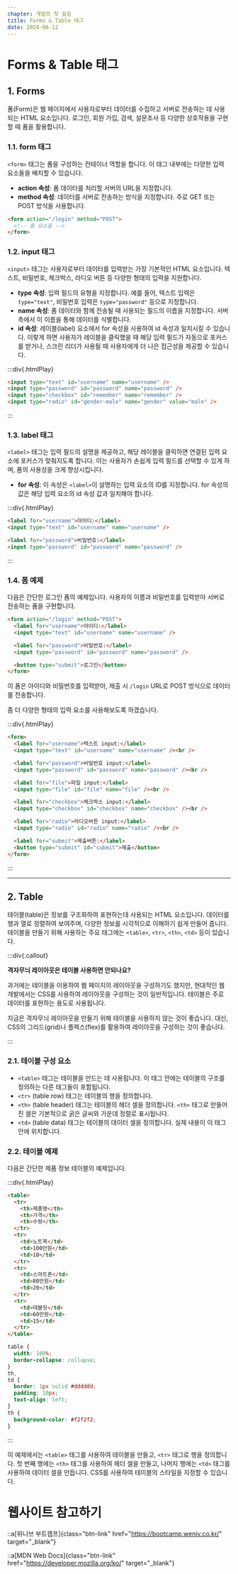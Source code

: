 ```yaml
---
chapter: 개발의 첫 걸음
title: Forms & Table 태그
date: 2024-06-12
---
```


# Forms & Table 태그

## 1. Forms

폼(Form)은 웹 페이지에서 사용자로부터 데이터를 수집하고 서버로 전송하는 데 사용되는 HTML 요소입니다. 로그인, 회원 가입, 검색, 설문조사 등 다양한 상호작용을 구현할 때 폼을 활용합니다.

### 1.1. form 태그

`<form>` 태그는 폼을 구성하는 컨테이너 역할을 합니다. 이 태그 내부에는 다양한 입력 요소들을 배치할 수 있습니다.

- **action 속성**: 폼 데이터를 처리할 서버의 URL을 지정합니다.
- **method 속성**: 데이터를 서버로 전송하는 방식을 지정합니다. 주로 GET 또는 POST 방식을 사용합니다.

```html
<form action="/login" method="POST">
  <!-- 폼 요소들 -->
</form>
```

### 1.2. input 태그

`<input>` 태그는 사용자로부터 데이터를 입력받는 가장 기본적인 HTML 요소입니다. 텍스트, 비밀번호, 체크박스, 라디오 버튼 등 다양한 형태의 입력을 지원합니다.

- **type 속성**: 입력 필드의 유형을 지정합니다. 예를 들어, 텍스트 입력은 `type="text"`, 비밀번호 입력은 `type="password"` 등으로 지정합니다.
- **name 속성**: 폼 데이터와 함께 전송될 때 사용되는 필드의 이름을 지정합니다. 서버 측에서 이 이름을 통해 데이터를 식별합니다.
- **id 속성**: 레이블(label) 요소에서 for 속성을 사용하여 id 속성과 일치시킬 수 있습니다. 이렇게 하면 사용자가 레이블을 클릭했을 때 해당 입력 필드가 자동으로 포커스를 받거나, 스크린 리더가 사용될 때 사용자에게 더 나은 접근성을 제공할 수 있습니다.

:::div{.htmlPlay}

```html
<input type="text" id="username" name="username" />
<input type="password" id="password" name="password" />
<input type="checkbox" id="remember" name="remember" />
<input type="radio" id="gender-male" name="gender" value="male" />
```

:::

### 1.3. label 태그

`<label>` 태그는 입력 필드의 설명을 제공하고, 해당 레이블을 클릭하면 연결된 입력 요소에 포커스가 맞춰지도록 합니다. 이는 사용자가 손쉽게 입력 필드를 선택할 수 있게 하며, 폼의 사용성을 크게 향상시킵니다.

- **for 속성**: 이 속성은 `<label>`이 설명하는 입력 요소의 ID를 지정합니다. for 속성의 값은 해당 입력 요소의 id 속성 값과 일치해야 합니다.

:::div{.htmlPlay}

```html
<label for="username">아이디:</label>
<input type="text" id="username" name="username" />

<label for="password">비밀번호:</label>
<input type="password" id="password" name="password" />
```

:::

### 1.4. 폼 예제

다음은 간단한 로그인 폼의 예제입니다. 사용자의 이름과 비밀번호를 입력받아 서버로 전송하는 폼을 구현합니다.

```html
<form action="/login" method="POST">
  <label for="username">아이디:</label>
  <input type="text" id="username" name="username" />

  <label for="password">비밀번호:</label>
  <input type="password" id="password" name="password" />

  <button type="submit">로그인</button>
</form>
```

이 폼은 아이디와 비밀번호를 입력받아, 제출 시 `/login` URL로 POST 방식으로 데이터를 전송합니다.

좀 더 다양한 형태의 입력 요소를 사용해보도록 하겠습니다.

:::div{.htmlPlay}

```html
<form>
  <label for="username">텍스트 input:</label>
  <input type="text" id="username" name="username" /><br />

  <label for="password">비밀번호 input:</label>
  <input type="password" id="password" name="password" /><br />

  <label for="file">파일 input:</label>
  <input type="file" id="file" name="file" /><br />

  <label for="checkbox">체크박스 input:</label>
  <input type="checkbox" id="checkbox" name="checkbox" /><br />

  <label for="radio">라디오버튼 input:</label>
  <input type="radio" id="radio" name="radio" /><br />

  <label for="submit">제출버튼:</label>
  <button type="submit" id="submit">제출</button>
</form>
```

:::

---

## 2. Table

테이블(table)은 정보를 구조화하여 표현하는데 사용되는 HTML 요소입니다. 데이터를 행과 열로 정렬하여 보여주며, 다양한 정보를 시각적으로 이해하기 쉽게 만들어 줍니다. 테이블을 만들기 위해 사용하는 주요 태그에는 `<table>`, `<tr>`, `<th>`, `<td>` 등이 있습니다.

:::div{.callout}

**격자무늬 레이아웃은 테이블 사용하면 안되나요?**

과거에는 테이블을 이용하여 웹 페이지의 레이아웃을 구성하기도 했지만, 현대적인 웹 개발에서는 CSS를 사용하여 레이아웃을 구성하는 것이 일반적입니다. 테이블은 주로 데이터를 표현하는 용도로 사용됩니다.

지금은 격자무늬 레이아웃을 만들기 위해 테이블을 사용하지 않는 것이 좋습니다. 대신, CSS의 그리드(grid)나 플렉스(flex)를 활용하여 레이아웃을 구성하는 것이 좋습니다.

:::

### 2.1. 테이블 구성 요소

- `<table>` 태그는 테이블을 만드는 데 사용됩니다. 이 태그 안에는 테이블의 구조를 정의하는 다른 태그들이 포함됩니다.
- `<tr>` (table row) 태그는 테이블의 행을 정의합니다.
- `<th>` (table header) 태그는 테이블의 헤더 셀을 정의합니다. `<th>` 태그로 만들어진 셀은 기본적으로 굵은 글씨와 가운데 정렬로 표시됩니다.
- `<td>` (table data) 태그는 테이블의 데이터 셀을 정의합니다. 실제 내용이 이 태그 안에 위치합니다.

### 2.2. 테이블 예제

다음은 간단한 제품 정보 테이블의 예제입니다.

:::div{.htmlPlay}

```html
<table>
  <tr>
    <th>제품명</th>
    <th>가격</th>
    <th>수량</th>
  </tr>
  <tr>
    <td>노트북</td>
    <td>100만원</td>
    <td>10</td>
  </tr>
  <tr>
    <td>스마트폰</td>
    <td>80만원</td>
    <td>20</td>
  </tr>
  <tr>
    <td>태블릿</td>
    <td>60만원</td>
    <td>15</td>
  </tr>
</table>
```

```css
table {
  width: 100%;
  border-collapse: collapse;
}
th,
td {
  border: 1px solid #dddddd;
  padding: 10px;
  text-align: left;
}
th {
  background-color: #f2f2f2;
}
```

:::

이 예제에서는 `<table>` 태그를 사용하여 테이블을 만들고, `<tr>` 태그로 행을 정의합니다. 첫 번째 행에는 `<th>` 태그를 사용하여 헤더 셀을 만들고, 나머지 행에는 `<td>` 태그를 사용하여 데이터 셀을 만듭니다. CSS를 사용하여 테이블의 스타일을 지정할 수 있습니다.

# 웹사이트 참고하기

::a[위니브 부트캠프]{class="btn-link" href="https://bootcamp.weniv.co.kr/" target="\_blank"}

::a[MDN Web Docs]{class="btn-link" href="https://developer.mozilla.org/ko/" target="\_blank"}
